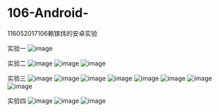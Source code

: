 # 106-Android-
116052017106赖镓炜的安卓实验

实验一
![image](https://github.com/Maocaikafei/106-Android-/blob/master/%E5%AE%9E%E9%AA%8C%E7%BB%93%E6%9E%9C%E6%88%AA%E5%9B%BE/%E5%AE%9E%E9%AA%8C1/01.png)

实验二
![image](https://github.com/Maocaikafei/106-Android-/blob/master/%E5%AE%9E%E9%AA%8C%E7%BB%93%E6%9E%9C%E6%88%AA%E5%9B%BE/%E5%AE%9E%E9%AA%8C2/%E7%BA%A6%E6%9D%9F%E5%B8%83%E5%B1%80%E7%BB%93%E6%9E%9C.png)
![image](https://github.com/Maocaikafei/106-Android-/blob/master/%E5%AE%9E%E9%AA%8C%E7%BB%93%E6%9E%9C%E6%88%AA%E5%9B%BE/%E5%AE%9E%E9%AA%8C2/%E7%BA%BF%E6%80%A7%E5%B8%83%E5%B1%80%E7%BB%93%E6%9E%9C.png)
![image](https://github.com/Maocaikafei/106-Android-/blob/master/%E5%AE%9E%E9%AA%8C%E7%BB%93%E6%9E%9C%E6%88%AA%E5%9B%BE/%E5%AE%9E%E9%AA%8C2/%E8%A1%A8%E6%A0%BC%E5%B8%83%E5%B1%80%E7%BB%93%E6%9E%9C.png)

实验三
![image](https://github.com/Maocaikafei/106-Android-/blob/master/%E5%AE%9E%E9%AA%8C%E7%BB%93%E6%9E%9C%E6%88%AA%E5%9B%BE/%E5%AE%9E%E9%AA%8C3/AlertDialog.png)
![image](https://github.com/Maocaikafei/106-Android-/blob/master/%E5%AE%9E%E9%AA%8C%E7%BB%93%E6%9E%9C%E6%88%AA%E5%9B%BE/%E5%AE%9E%E9%AA%8C3/SimpleAdapter.png)
![image](https://github.com/Maocaikafei/106-Android-/blob/master/%E5%AE%9E%E9%AA%8C%E7%BB%93%E6%9E%9C%E6%88%AA%E5%9B%BE/%E5%AE%9E%E9%AA%8C3/%E4%B8%80%E7%BA%A7%E8%8F%9C%E5%8D%95.png)
![image](https://github.com/Maocaikafei/106-Android-/blob/master/%E5%AE%9E%E9%AA%8C%E7%BB%93%E6%9E%9C%E6%88%AA%E5%9B%BE/%E5%AE%9E%E9%AA%8C3/%E4%B8%8A%E4%B8%8B%E6%96%87%E8%8F%9C%E5%8D%95.png)
![image](https://github.com/Maocaikafei/106-Android-/blob/master/%E5%AE%9E%E9%AA%8C%E7%BB%93%E6%9E%9C%E6%88%AA%E5%9B%BE/%E5%AE%9E%E9%AA%8C3/%E4%BA%8C%E7%BA%A7%E8%8F%9C%E5%8D%95Toast.png)
![image](https://github.com/Maocaikafei/106-Android-/blob/master/%E5%AE%9E%E9%AA%8C%E7%BB%93%E6%9E%9C%E6%88%AA%E5%9B%BE/%E5%AE%9E%E9%AA%8C3/%E4%BA%8C%E7%BA%A7%E8%8F%9C%E5%8D%95%E5%A4%A7%E5%AD%97%E4%BD%93.png)
![image](https://github.com/Maocaikafei/106-Android-/blob/master/%E5%AE%9E%E9%AA%8C%E7%BB%93%E6%9E%9C%E6%88%AA%E5%9B%BE/%E5%AE%9E%E9%AA%8C3/%E4%BA%8C%E7%BA%A7%E8%8F%9C%E5%8D%95%E5%B0%8F%E5%AD%97%E4%BD%93.png)
![image](https://github.com/Maocaikafei/106-Android-/blob/master/%E5%AE%9E%E9%AA%8C%E7%BB%93%E6%9E%9C%E6%88%AA%E5%9B%BE/%E5%AE%9E%E9%AA%8C3/%E4%BA%8C%E7%BA%A7%E8%8F%9C%E5%8D%95%E7%BA%A2%E8%89%B2%E5%AD%97%E4%BD%93.png)

实验四
![image](https://github.com/Maocaikafei/106-Android-/blob/master/%E5%AE%9E%E9%AA%8C%E7%BB%93%E6%9E%9C%E6%88%AA%E5%9B%BE/Lab4/lab4_1.png)
![image](https://github.com/Maocaikafei/106-Android-/blob/master/%E5%AE%9E%E9%AA%8C%E7%BB%93%E6%9E%9C%E6%88%AA%E5%9B%BE/Lab4/lab4_2.png)
![image](https://github.com/Maocaikafei/106-Android-/blob/master/%E5%AE%9E%E9%AA%8C%E7%BB%93%E6%9E%9C%E6%88%AA%E5%9B%BE/Lab4/lab4_3.png)
